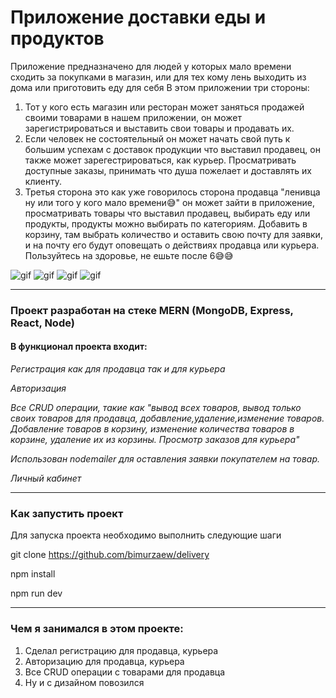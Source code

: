 # Приложение доставки еды и продуктов
Приложение предназначено для людей у которых мало времени сходить за покупками в магазин, или для тех кому лень выходить из дома или приготовить еду для себя
В этом приложении три стороны:
1. Тот у кого есть магазин или ресторан может заняться продажей своими товарами в нашем приложении, он может зарегистрироваться и выставить свои товары и продавать их.
2. Если человек не состоятельный он может начать свой путь к большим успехам с доставок продукции что выставил продавец, он также может зарегестрироваться, как курьер. Просматривать доступные заказы, принимать что душа пожелает и доставлять их клиенту.
3. Третья сторона это как уже говорилось сторона продавца "ленивца ну или того у кого мало времени😅" он может зайти в приложение, просматривать товары что выставил продавец, выбирать еду или продукты, продукты можно выбирать по категориям. Добавить в корзину, там выбрать количество и оставить свою почту для заявки, и на почту его будут оповещать о действиях продавца или курьера. 
Пользуйтесь на здоровье, не ешьте после 6😅😅

![gif](https://github.com/bimurzaew/delivery/blob/main/client/public/telegram-cloud-document-2-5395408238734742658.gif)
![gif](https://github.com/bimurzaew/delivery/blob/main/client/public/telegram-cloud-document-2-5395408238734742641_(1).gif)
![gif](https://github.com/bimurzaew/delivery/blob/main/client/public/telegram-cloud-document-2-5395408238734742632_(1).gif)
![gif](https://github.com/bimurzaew/delivery/blob/main/client/public/telegram-cloud-document-2-5395408238734742644_(1).gif)
___
### Проект разработан на стеке MERN (MongoDB, Express, React, Node)
#### В функционал проекта входит:

*Регистрация как для продавца так и для курьера*

*Авторизация*

*Все CRUD операции, такие как "вывод всех товаров, вывод только своих товаров для продавца, добавление,удаление,изменение товаров. Добавление товаров в корзину, изменение количества товаров в корзине, удаление их из корзины. Просмотр заказов для курьера"*

*Использован nodemailer для оставления заявки покупателем на товар.*

*Личный кабинет*


___
### Как запустить проект

Для запуска проекта необходимо выполнить следующие шаги

git clone https://github.com/bimurzaew/delivery

npm install

npm run dev
___

### Чем я занимался в этом проекте:
1. Сделал регистрацию для продавца, курьера
2. Авторизацию для продавца, курьера
3. Все CRUD операции с товарами для продавца
4. Ну и с дизайном повозился

